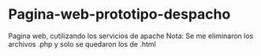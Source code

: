 # Pagina-web-prototipo-despacho
Pagina web, cutilizando los servicios de apache 
Nota: Se me eliminaron los archivos .php y solo se quedaron los de .html
